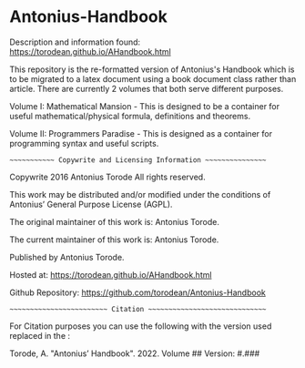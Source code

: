 # Antonius-Handbook
Description and information found: https://torodean.github.io/AHandbook.html

This repository is the re-formatted version of Antonius's Handbook which is to be migrated to a latex document using a book document class rather than article. There are currently 2 volumes that both serve different purposes.

Volume I: Mathematical Mansion - This is designed to be a container for useful mathematical/physical formula, definitions and theorems.

Volume II: Programmers Paradise - This is designed as a container for programming syntax and useful scripts.

~~~~~~~~~~~~~~~~~~~~~~~~~~~~~~~~~~~~~~~~~~~~~~~~~~~~~~~~~~~~~~~
~~~~~~~~~~~ Copywrite and Licensing Information ~~~~~~~~~~~~~~~
~~~~~~~~~~~~~~~~~~~~~~~~~~~~~~~~~~~~~~~~~~~~~~~~~~~~~~~~~~~~~~~

Copywrite 2016 Antonius Torode All rights reserved.

This work may be distributed and/or modified under the conditions of Antonius’ General Purpose License (AGPL).

The original maintainer of this work is: Antonius Torode.

The current maintainer of this work is: Antonius Torode.

Published by Antonius Torode.

Hosted at: https://torodean.github.io/AHandbook.html

Github Repository: https://github.com/torodean/Antonius-Handbook

~~~~~~~~~~~~~~~~~~~~~~~~~~~~~~~~~~~~~~~~~~~~~~~~~~~~~~~~~~~~~~~
~~~~~~~~~~~~~~~~~~~~~~~~ Citation ~~~~~~~~~~~~~~~~~~~~~~~~~~~~~
~~~~~~~~~~~~~~~~~~~~~~~~~~~~~~~~~~~~~~~~~~~~~~~~~~~~~~~~~~~~~~~

For Citation purposes you can use the following with the version used replaced in the :

Torode, A. "Antonius’ Handbook". 2022. Volume ## Version: #.###





